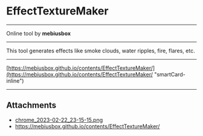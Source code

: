 # EffectTextureMaker

---

Online tool by **mebiusbox**

---

This tool generates effects like smoke clouds, water ripples, fire, flares, etc.

---

[https://mebiusbox.github.io/contents/EffectTextureMaker/](https://mebiusbox.github.io/contents/EffectTextureMaker/ "smartCard-inline")

---

## Attachments

- [chrome_2023-02-22_23-15-15.png](https://trello.com/1/cards/63f6943a1b62cbbec0ee7454/attachments/63f6943fa19c0875dd0e91e3/download/chrome_2023-02-22_23-15-15.png)
- https://mebiusbox.github.io/contents/EffectTextureMaker/
